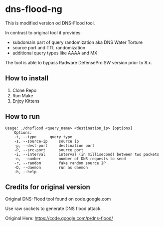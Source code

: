 # dns-flood-ng

This is modified version od DNS-Flood tool. 

In contrast to original tool it provides:
  - subdomain part of query randomization aka DNS Water Torture
  - source port and TTL randomization
  - additional query types like AAAA and MX

The tool is able to bypass Radware DefensePro SW version prior to 8.x.

## How to install

1. Clone Repo
2. Run Make
3. Enjoy Kittens
 
## How to run

```
Usage: ./dnsflood <query_name> <destination_ip> [options]  
	Options:  
	-t, --type		query type  
	-s, --source-ip		source ip  
	-p, --dest-port		destination port  
	-P, --src-port		source port  
	-i, --interval		interval (in millisecond) between two packets  
	-n, --number		number of DNS requests to send  
	-r, --random		fake random source IP  
	-D, --daemon		run as daemon  
	-h, --help  
```

## Credits for original version

Original DNS-Flood tool found on code.google.com

Use raw sockets to generate DNS flood attack.

Original Here: https://code.google.com/p/dns-flood/
